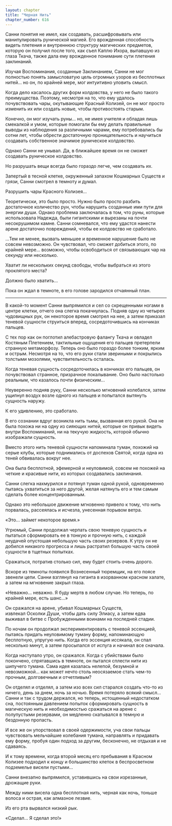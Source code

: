```yaml
---
layout: chapter
title: "Черная Нить"
chapter_number: 616
---
```


Санни понятия не имел, как создавать, расшифровывать или манипулировать рунической магией. Его врожденная способность видеть плетения и внутреннюю структуру магических предметов, которую он получил после того, как съел Каплю Ихора, выпавшую из глаза Ткача, также дала ему врожденное понимание сути плетения заклинаний.

Изучая Воспоминания, созданные Заклинанием, Санни не мог полностью понять замысловатую цель огромных узоров из бесплотных нитей... но он, по крайней мере, мог интуитивно уловить смысл.

Когда дело касалось других форм колдовства, у него не было такого преимущества. Поэтому, несмотря на то, что ему удалось почувствовать чары, окутывающие Красный Колизей, он не мог просто изменить их или создать новые, чтобы противостоять старым.

Конечно, он мог изучать руны... но, не имея учителя и обладая лишь смекалкой и умом, которые помогали бы ему делать правильные выводы из наблюдения за различными чарами, ему потребовались бы сотни лет, чтобы обрести достаточную проницательность и научиться создавать собственное значимое руническое колдовство.

Однако Санни не унывал. Да, в ближайшее время он не сможет создавать руническое колдовство.

Но разрушать вещи всегда было гораздо легче, чем создавать их.

Запертый в тесной клетке, окруженный запахом Кошмарных Существ и грязи, Санни смотрел в темноту и думал.

Разрушить чары Красного Колизея...

Теоретически, это было просто. Нужно было просто разбить достаточное количество рун, чтобы нарушить созданные ими пути для энергии души. Однако проблема заключалась в том, что руны, которые использовала Надежда, были гигантскими и вырезаны на почти несокрушимом камне. Санни сомневался, что ему удастся нанести арене достаточно повреждений, чтобы ее колдовство не сработало.

...Тем не менее, вызвать меньшее и временное нарушение было не совсем невозможно. Он чувствовал, что сможет добиться этого, по крайней мере... возможно, чтобы освободиться от связывающих чар на секунду или несколько.

Хватит ли нескольких секунд свободы, чтобы выбраться из этого проклятого места?

Должно было хватить...

Пока он ждал в темноте, в его голове зародился отчаянный план.

***

В какой-то момент Санни выпрямился и сел со скрещенными ногами в центре клетки, отчего она слегка покачнулась. Подняв одну из четырех чудовищных рук, он некоторое время смотрел на нее, а затем приказал теневой сущности струиться вперед, сосредоточившись на кончиках пальцев.

С тех пор как он поглотил алебастровую фалангу Ткача и овладел Костяным Плетением, тактильные ощущения его пальцев претерпели странную метаморфозу. Теперь оно было гораздо более тонким, ярким и острым. Несмотря на то, что его руки стали звериными и покрылись толстыми мозолями, чувствительность осталась.

Когда теневая сущность сосредоточилась в кончиках его пальцев, он почувствовал странное, призрачное покалывание. Оно было настолько реальным, что казалось почти физическим...

Неуверенно подняв руку, Санни несколько мгновений колебался, затем ущипнул воздух возле одного из пальцев и попытался вытянуть сущность наружу.

К его удивлению, это сработало.

В его сознании вдруг возникла нить тьмы, вызванная его рукой. Она не была похожа ни на одну из сияющих нитей, которые он привык видеть внутри Воспоминаний, ни на текучую жидкость, которой обычно изображали сущность.

Вместо этого нить теневой сущности напоминала туман, похожий на серые клубы, которые поднимались от доспехов Святой, когда одна из теней обвивалась вокруг нее.

Она была бесплотной, эфемерной и неуловимой, совсем не похожей на четкие и красивые нити, из которых создавались заклинания.

Санни слегка нахмурился и потянул туман одной рукой, одновременно пытаясь ухватиться за него другой, желая натянуть его и тем самым сделать более концентрированным.

Однако это небольшое движение мгновенно привело к тому, что нить порвалась, рассеялась и исчезла, унесенная порывом ветра.

«Это... займет некоторое время.»

Угрюмый, Санни продолжал черпать свою теневую сущность и пытаться сформировать ее в тонкую и прочную нить, с каждой неудачей опустошая небольшую часть своих резервов. К утру он не добился никакого прогресса и лишь растратил большую часть своей сущности в тщетных попытках.

Сражаться, потратив столько сил, ему будет стоить очень дорого.

Вскоре из темноты появился Вознесенный тюремщик, на его поясе звенели цепи. Санни взглянул на гиганта в изорванном красном халате, а затем на мгновение закрыл глаза.

«Неважно... неважно. Я буду мертв в любом случае. Но теперь, по крайней мере, есть шанс...»

Он сражался на арене, убивал Кошмарных Существ, извлекал Осколки Души, чтобы дать силу Элиасу, а затем едва выживал в битве с Пробужденными воинами на последней стадии.

По ночам он продолжал экспериментировать с теневой эссенцией, пытаясь придать неуловимому туману форму, напоминающую бесплотную, упругую нить. Когда его эссенция иссякала, он спал несколько минут, а затем просыпался от испуга и начинал все сначала.

Когда наступало утро, он сражался. Когда с убийствами было покончено, спрятавшись в темноте, он пытался сплести нити из шипучего тумана. Сама идея казалась нелепой, безумной и невозможной... как может нечто столь неосязаемое стать чем-то прочным, долговечным и отчетливым?

Он отделял и отделял, а затем изо всех сил старался создать что-то из ничего, день за днем, ночь за ночью. Время потеряло всякий смысл... Санни и так с трудом держался, но теперь, истощенный недостатком сна, постоянным давлением попыток сформировать сущность в магическую нить и необходимостью сражаться на арене с полупустыми резервами, он медленно скатывался в темную и бездонную пропасть.

И все же он упорствовал в своей одержимости, уча свои пальцы чувствовать мельчайшие колебания тумана, направлять и придавать ему форму, пробуя один подход за другим, бесконечно, не отдыхая и не сдаваясь.

И к тому времени, когда второй месяц его пребывания в Красном Колизее подходил к концу и большинство клеток в беспросветном подземелье висели пустыми...

Санни внезапно выпрямился, уставившись на свои изрезанные, дрожащие руки.

Между ними висела одна бесплотная нить, черная как ночь, тоньше волоса и острая, как алмазное лезвие.

Из его рта вырвался низкий рык.

«Сделал... Я сделал это!»
